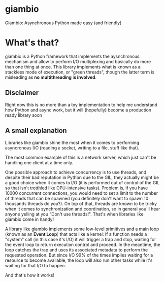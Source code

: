 # giambio
Giambio: Asynchronous Python made easy (and friendly)


# What's that?

giambio is a Python framework that implements the aysnchronous mechanism and allow to perform I/O multiplexing and basically do more than one thing at once.
This library implements what is known as a stackless mode of execution, or "green threads", though the latter term is misleading as **no multithreading is involved**.
        

## Disclaimer

Right now this is no more than a toy implementation to help me understand how Python and async work, but it will (hopefully) become a production ready library soon


## A small explanation

Libraries like giambio shine the most when it comes to performing asyncronous I/O (reading a socket, writing to a file, stuff like that).

The most common example of this is a network server, which just can't be handling one client at a time only.

One possible approach to achieve concurrency is to use threads, and despite their bad reputation in Python due to the GIL, they actually might be a good choice when it comes to I/O (it is performed out of control of the GIL so that isn't trotthled like CPU-intensive tasks). Problem is, if you have 10000 concurrent connections, you would need to set a limit to the number of threads that can be spawned (you definitely don't want to spawn 10 thousands threads do you?). On top of that, threads are known to be tricky when it comes to synchronization and coordination, so in general you'll hear anyone yelling at you "Don't use threads!". That's when libraries like giambio come in handy!

A library like giambio implements some low-level primitives and a main loop (known as an **Event Loop**) that acts like a kernel: If a function needs a "system" call (in this case it's I/O) it will trigger a trap and stop, waiting for the event loop to return execution control and proceed. In the meantime, the loop catches the trap and uses its associated metadata to perform the requested operation. But since I/O 99% of the times implies waiting for a resource to become available, the loop will also run other tasks while it's waiting for that I/O to happen.

And that's how it works!

